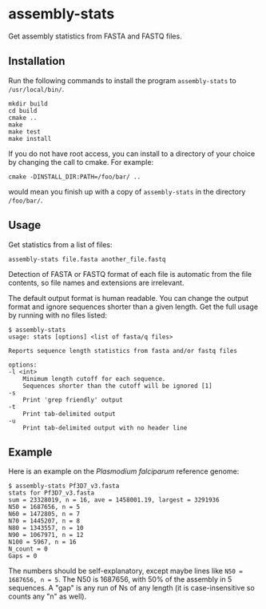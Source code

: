 assembly-stats
==============

Get assembly statistics from FASTA and FASTQ files.

Installation
------------

Run the following commands to install the program
`assembly-stats` to `/usr/local/bin/`.

    mkdir build
    cd build
    cmake ..
    make
    make test
    make install

If you do not have root access, you can install to a directory of your choice
by changing the call to cmake. For example:

    cmake -DINSTALL_DIR:PATH=/foo/bar/ ..

would mean you finish up with a copy of `assembly-stats` in the directory
`/foo/bar/`.

Usage
-----

Get statistics from a list of files:

    assembly-stats file.fasta another_file.fastq

Detection of FASTA or FASTQ format of each file is automatic from the file
contents, so file names and extensions are irrelevant.

The default output format is human readable.
You can change the output format and ignore sequences shorter than a
given length. Get the full usage by running with no files listed:

    $ assembly-stats
    usage: stats [options] <list of fasta/q files>
    
    Reports sequence length statistics from fasta and/or fastq files
    
    options:
    -l <int>
        Minimum length cutoff for each sequence.
        Sequences shorter than the cutoff will be ignored [1]
    -s
        Print 'grep friendly' output
    -t
        Print tab-delimited output
    -u
        Print tab-delimited output with no header line

Example
-------

Here is an example on the _Plasmodium falciparum_ reference genome:

    $ assembly-stats Pf3D7_v3.fasta
    stats for Pf3D7_v3.fasta
    sum = 23328019, n = 16, ave = 1458001.19, largest = 3291936
    N50 = 1687656, n = 5
    N60 = 1472805, n = 7
    N70 = 1445207, n = 8
    N80 = 1343557, n = 10
    N90 = 1067971, n = 12
    N100 = 5967, n = 16
    N_count = 0
    Gaps = 0

The numbers should be self-explanatory, except maybe lines like
`N50 = 1687656, n = 5`. The N50 is 1687656, with 50% of the assembly in 5
sequences. A "gap" is any run of Ns of any length (it is case-insensitive so
counts any "n" as well).
